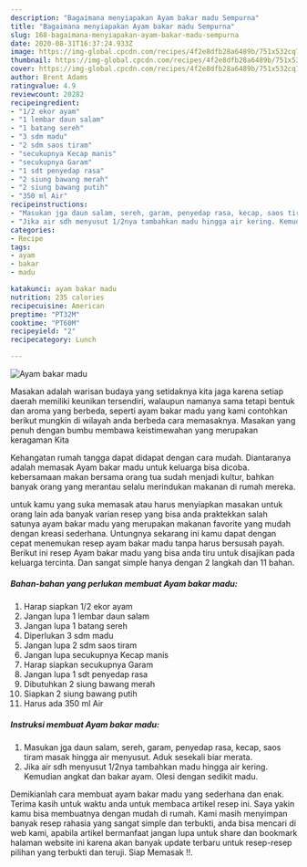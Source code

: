 ```yaml
---
description: "Bagaimana menyiapakan Ayam bakar madu Sempurna"
title: "Bagaimana menyiapakan Ayam bakar madu Sempurna"
slug: 168-bagaimana-menyiapakan-ayam-bakar-madu-sempurna
date: 2020-08-31T16:37:24.933Z
image: https://img-global.cpcdn.com/recipes/4f2e8dfb28a6489b/751x532cq70/ayam-bakar-madu-foto-resep-utama.jpg
thumbnail: https://img-global.cpcdn.com/recipes/4f2e8dfb28a6489b/751x532cq70/ayam-bakar-madu-foto-resep-utama.jpg
cover: https://img-global.cpcdn.com/recipes/4f2e8dfb28a6489b/751x532cq70/ayam-bakar-madu-foto-resep-utama.jpg
author: Brent Adams
ratingvalue: 4.9
reviewcount: 20282
recipeingredient:
- "1/2 ekor ayam"
- "1 lembar daun salam"
- "1 batang sereh"
- "3 sdm madu"
- "2 sdm saos tiram"
- "secukupnya Kecap manis"
- "secukupnya Garam"
- "1 sdt penyedap rasa"
- "2 siung bawang merah"
- "2 siung bawang putih"
- "350 ml Air"
recipeinstructions:
- "Masukan jga daun salam, sereh, garam, penyedap rasa, kecap, saos tiram masak hingga air menyusut. Aduk sesekali biar merata."
- "Jika air sdh menyusut 1/2nya tambahkan madu hingga air kering. Kemudian angkat dan bakar ayam. Olesi dengan sedikit madu."
categories:
- Recipe
tags:
- ayam
- bakar
- madu

katakunci: ayam bakar madu 
nutrition: 235 calories
recipecuisine: American
preptime: "PT32M"
cooktime: "PT60M"
recipeyield: "2"
recipecategory: Lunch

---
```



![Ayam bakar madu](https://img-global.cpcdn.com/recipes/4f2e8dfb28a6489b/751x532cq70/ayam-bakar-madu-foto-resep-utama.jpg)

Masakan adalah warisan budaya yang setidaknya kita jaga karena setiap daerah memiliki keunikan tersendiri, walaupun namanya sama tetapi bentuk dan aroma yang berbeda, seperti ayam bakar madu yang kami contohkan berikut mungkin di wilayah anda berbeda cara memasaknya. Masakan yang penuh dengan bumbu membawa keistimewahan yang merupakan keragaman Kita

Kehangatan rumah tangga dapat didapat dengan cara mudah. Diantaranya adalah memasak Ayam bakar madu untuk keluarga bisa dicoba. kebersamaan makan bersama orang tua sudah menjadi kultur, bahkan banyak orang yang merantau selalu merindukan makanan di rumah mereka.



untuk kamu yang suka memasak atau harus menyiapkan masakan untuk orang lain ada banyak varian resep yang bisa anda praktekkan salah satunya ayam bakar madu yang merupakan makanan favorite yang mudah dengan kreasi sederhana. Untungnya sekarang ini kamu dapat dengan cepat menemukan resep ayam bakar madu tanpa harus bersusah payah.
Berikut ini resep Ayam bakar madu yang bisa anda tiru untuk disajikan pada keluarga tercinta. Dan sangat simple hanya dengan 2 langkah dan 11 bahan.


<!--inarticleads1-->

##### Bahan-bahan yang perlukan membuat Ayam bakar madu:

1. Harap siapkan 1/2 ekor ayam
1. Jangan lupa 1 lembar daun salam
1. Jangan lupa 1 batang sereh
1. Diperlukan 3 sdm madu
1. Jangan lupa 2 sdm saos tiram
1. Jangan lupa secukupnya Kecap manis
1. Harap siapkan secukupnya Garam
1. Jangan lupa 1 sdt penyedap rasa
1. Dibutuhkan 2 siung bawang merah
1. Siapkan 2 siung bawang putih
1. Harus ada 350 ml Air




<!--inarticleads2-->

##### Instruksi membuat  Ayam bakar madu:

1. Masukan jga daun salam, sereh, garam, penyedap rasa, kecap, saos tiram masak hingga air menyusut. Aduk sesekali biar merata.
1. Jika air sdh menyusut 1/2nya tambahkan madu hingga air kering. Kemudian angkat dan bakar ayam. Olesi dengan sedikit madu.




Demikianlah cara membuat ayam bakar madu yang sederhana dan enak. Terima kasih untuk waktu anda untuk membaca artikel resep ini. Saya yakin kamu bisa membuatnya dengan mudah di rumah. Kami masih menyimpan banyak resep rahasia yang sangat simple dan terbukti, anda bisa mencari di web kami, apabila artikel bermanfaat jangan lupa untuk share dan bookmark halaman website ini karena akan banyak update terbaru untuk resep-resep pilihan yang terbukti dan teruji. Siap Memasak !!. 
